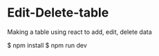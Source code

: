 # Edit-Delete-table
Making a table using react to add, edit, delete data

$ npm install
$ npm run dev
